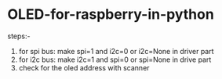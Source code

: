 # OLED-for-raspberry-in-python
steps:-
1. for spi bus: make spi=1 and i2c=0 or i2c=None in driver part
2. for i2c bus: make i2c=1 and spi=0 or spi=None in drive part
3. check for the oled address with scanner
